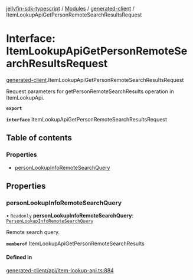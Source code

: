 [jellyfin-sdk-typescript](../README.md) / [Modules](../modules.md) / [generated-client](../modules/generated_client.md) / ItemLookupApiGetPersonRemoteSearchResultsRequest

# Interface: ItemLookupApiGetPersonRemoteSearchResultsRequest

[generated-client](../modules/generated_client.md).ItemLookupApiGetPersonRemoteSearchResultsRequest

Request parameters for getPersonRemoteSearchResults operation in ItemLookupApi.

**`export`**

**`interface`** ItemLookupApiGetPersonRemoteSearchResultsRequest

## Table of contents

### Properties

- [personLookupInfoRemoteSearchQuery](generated_client.ItemLookupApiGetPersonRemoteSearchResultsRequest.md#personlookupinforemotesearchquery)

## Properties

### personLookupInfoRemoteSearchQuery

• `Readonly` **personLookupInfoRemoteSearchQuery**: [`PersonLookupInfoRemoteSearchQuery`](generated_client.PersonLookupInfoRemoteSearchQuery.md)

Remote search query.

**`memberof`** ItemLookupApiGetPersonRemoteSearchResults

#### Defined in

[generated-client/api/item-lookup-api.ts:884](https://github.com/thornbill/jellyfin-sdk-typescript/blob/e430881/src/generated-client/api/item-lookup-api.ts#L884)
